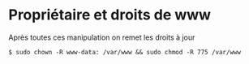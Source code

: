 # Propriétaire et droits de www

Après toutes ces manipulation on remet les droits à jour

```
$ sudo chown -R www-data: /var/www && sudo chmod -R 775 /var/www
``` 